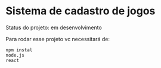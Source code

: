 <h1> Sistema de cadastro de jogos </h1> 

Status do projeto: em desenvolvimento 

Para rodar esse projeto vc necessitará de: 
 
 ```````
 npm instal
 node.js
 react
 ````````
